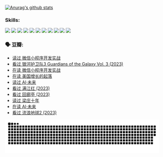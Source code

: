 
[![Anurag's github stats](https://github-readme-stats.vercel.app/api?username=w940853815)](https://github.com/anuraghazra/github-readme-stats)

### Skills:

<code><img height="32" src="https://cdn.jsdelivr.net/npm/simple-icons@v5/icons/python.svg"></code>
<code><img height="32" src="https://cdn.jsdelivr.net/npm/simple-icons@v5/icons/javascript.svg"></code>
<code><img height="32" src="https://cdn.jsdelivr.net/npm/simple-icons@v5/icons/django.svg"></code>
<code><img height="32" src="https://cdn.jsdelivr.net/npm/simple-icons@v5/icons/flask.svg"></code>
<code><img height="32" src="https://cdn.jsdelivr.net/npm/simple-icons@v5/icons/vuetify.svg"></code>
<code><img height="32" src="https://cdn.jsdelivr.net/npm/simple-icons@v5/icons/git.svg"></code>
<code><img height="32" src="https://cdn.jsdelivr.net/npm/simple-icons@v5/icons/docker.svg"></code>
<code><img height="32" src="https://cdn.jsdelivr.net/npm/simple-icons@v5/icons/postgresql.svg"></code>
<code><img height="32" src="https://cdn.jsdelivr.net/npm/simple-icons@v5/icons/elasticsearch.svg"></code>
<code><img height="32" src="https://cdn.jsdelivr.net/npm/simple-icons@v5/icons/macos.svg"></code>
<code><img height="32" src="https://cdn.jsdelivr.net/npm/simple-icons@v5/icons/linux.svg"></code>

### 🗣 豆瓣:

<!-- DOUBAN-ACTIVITIES:START -->
- [读过 微信小程序开发实战](https://www.douban.com/people/136069238/status/4237321528/?_i=84124108)
- [看过 银河护卫队3 Guardians of the Galaxy Vol. 3‎ (2023)](https://www.douban.com/people/136069238/status/4236631849/?_i=84124108)
- [在读 微信小程序开发实战](https://www.douban.com/people/136069238/status/4230177692/?_i=84124108)
- [在读 美国增长的起落](https://www.douban.com/people/136069238/status/4220055912/?_i=84124108)
- [读过 AI·未来](https://www.douban.com/people/136069238/status/4220054171/?_i=84124108)
- [看过 满江红‎ (2023)](https://www.douban.com/people/136069238/status/4219146433/?_i=84124108)
- [看过 回廊亭‎ (2023)](https://www.douban.com/people/136069238/status/4215992758/?_i=84124108)
- [读过 梁庄十年](https://www.douban.com/people/136069238/status/4206664969/?_i=84124108)
- [在读 AI·未来](https://www.douban.com/people/136069238/status/4206653520/?_i=84124108)
- [看过 流浪地球2‎ (2023)](https://www.douban.com/people/136069238/status/4199558549/?_i=84124108)
<!-- DOUBAN-ACTIVITIES:END -->


![Snake animation](https://raw.githubusercontent.com/w940853815/w940853815/output/github-contribution-grid-snake.svg)

<!--
**w940853815/w940853815** is a ✨ _special_ ✨ repository because its `README.md` (this file) appears on your GitHub profile.

Here are some ideas to get you started:

- 🔭 I’m currently working on ...
- 🌱 I’m currently learning ...
- 👯 I’m looking to collaborate on ...
- 🤔 I’m looking for help with ...
- 💬 Ask me about ...
- 📫 How to reach me: ...
- 😄 Pronouns: ...
- ⚡ Fun fact: ...
-->
